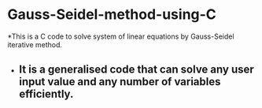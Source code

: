 # Gauss-Seidel-method-using-C
*This is a C code to solve system of linear equations by Gauss-Seidel iterative method.
* ## It is a generalised code that can solve any user input value and any number of variables efficiently.
